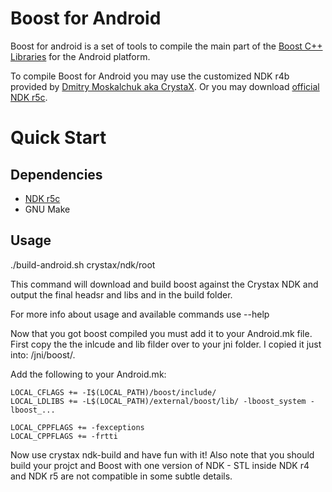 # Boost for Android
Boost for android is a set of tools to compile the main part of the [Boost C++ Libraries](http://www.boost.org/) for the Android platform.

To compile Boost for Android you may use the customized NDK r4b provided by [Dmitry Moskalchuk aka CrystaX](http://www.crystax.net/android/ndk.php).
Or you may download [official NDK r5c](http://developer.android.com).

# Quick Start

## Dependencies

 * [NDK r5c](http://developer.android.com)
 * GNU Make

## Usage

./build-android.sh crystax/ndk/root

This command will download and build boost against the Crystax NDK and output the final headsr and libs and in the build folder.

For more info about usage and available commands use --help

Now that you got boost compiled you must add it to your Android.mk file. First copy the the inlcude and lib filder over to your jni folder. I copied it just into: /jni/boost/.

Add the following to your Android.mk:

    LOCAL_CFLAGS += -I$(LOCAL_PATH)/boost/include/ 
    LOCAL_LDLIBS += -L$(LOCAL_PATH)/external/boost/lib/ -lboost_system -lboost_...

    LOCAL_CPPFLAGS += -fexceptions
    LOCAL_CPPFLAGS += -frtti

Now use crystax ndk-build and have fun with it!
Also note that you should build your projct and Boost with one version of NDK -
STL inside NDK r4 and NDK r5 are not compatible in some subtle details.
